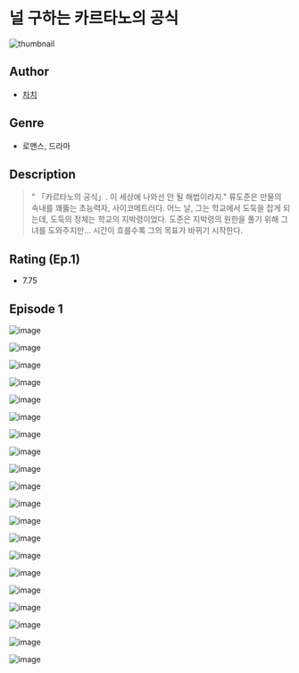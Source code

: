 # 널 구하는 카르타노의 공식
![thumbnail](https://image-comic.pstatic.net/user_contents_data/challenge_comic/2023/05/23/359391/upload_7305462226561151027_480x623.jpeg)

## Author
- [차치](https://comic.naver.com/artistTitle?id=359391)

## Genre
- 로맨스, 드라마

## Description
> " 「카르타노의 공식」. 이 세상에 나와선 안 될 해법이라지." 류도준은 만물의 속내를 꽤뚫는 초능력자, 사이코메트러다. 어느 날, 그는 학교에서 도둑을 잡게 되는데, 도둑의 정체는 학교의 지박령이었다. 도준은 지박령의 원한을 풀기 위해 그녀를 도와주지만... 시간이 흐를수록 그의 목표가 바뀌기 시작한다.


## Rating (Ep.1)
- 7.75

## Episode 1
![image](https://image-comic.pstatic.net/user_contents_data/challenge_comic/2023/05/23/359391/upload_3918747639406277220.jpeg)

![image](https://image-comic.pstatic.net/user_contents_data/challenge_comic/2023/05/23/359391/upload_7089058766015312227.jpeg)

![image](https://image-comic.pstatic.net/user_contents_data/challenge_comic/2023/05/23/359391/upload_3919030192419923253.jpeg)

![image](https://image-comic.pstatic.net/user_contents_data/challenge_comic/2023/05/23/359391/upload_3472612185113584689.jpeg)

![image](https://image-comic.pstatic.net/user_contents_data/challenge_comic/2023/05/23/359391/upload_4050252511442907188.jpeg)

![image](https://image-comic.pstatic.net/user_contents_data/challenge_comic/2023/05/23/359391/upload_3544385916035477808.jpeg)

![image](https://image-comic.pstatic.net/user_contents_data/challenge_comic/2023/05/23/359391/upload_3558237564378178401.jpeg)

![image](https://image-comic.pstatic.net/user_contents_data/challenge_comic/2023/05/23/359391/upload_7089899711250314341.jpeg)

![image](https://image-comic.pstatic.net/user_contents_data/challenge_comic/2023/05/23/359391/upload_3761411017363633456.jpeg)

![image](https://image-comic.pstatic.net/user_contents_data/challenge_comic/2023/05/23/359391/upload_3472896770401644902.jpeg)

![image](https://image-comic.pstatic.net/user_contents_data/challenge_comic/2023/05/23/359391/upload_7148112216219594801.jpeg)

![image](https://image-comic.pstatic.net/user_contents_data/challenge_comic/2023/05/23/359391/upload_7377240767111192888.jpeg)

![image](https://image-comic.pstatic.net/user_contents_data/challenge_comic/2023/05/23/359391/upload_4121694585131185253.jpeg)

![image](https://image-comic.pstatic.net/user_contents_data/challenge_comic/2023/05/23/359391/upload_3474304148741238885.jpeg)

![image](https://image-comic.pstatic.net/user_contents_data/challenge_comic/2023/05/23/359391/upload_7233174855262417972.jpeg)

![image](https://image-comic.pstatic.net/user_contents_data/challenge_comic/2023/05/23/359391/upload_7363719883632435505.jpeg)

![image](https://image-comic.pstatic.net/user_contents_data/challenge_comic/2023/05/23/359391/upload_4121749350239320371.jpeg)

![image](https://image-comic.pstatic.net/user_contents_data/challenge_comic/2023/05/23/359391/upload_3905807474140395106.jpeg)

![image](https://image-comic.pstatic.net/user_contents_data/challenge_comic/2023/05/23/359391/upload_3906984162072355681.jpeg)

![image](https://image-comic.pstatic.net/user_contents_data/challenge_comic/2023/05/23/359391/upload_3702301263667738467.jpeg)
